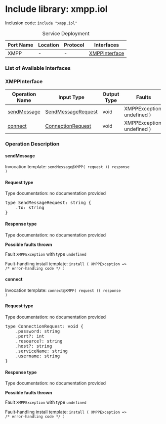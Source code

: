 # Include library: xmpp.iol

Inclusion code: <code>include "xmpp.iol"</code>

<table>
  <caption>Service Deployment</caption>
  <thead>
    <tr>
      <th>Port Name</th>
      <th>Location</th>
      <th>Protocol</th>
      <th>Interfaces</th>
    </tr>
  </thead>
  <tbody>
    <tr>
      <td>XMPP</td>
      <td>-</td>
      <td>-</td>
      <td><a href="#XMPPInterface">XMPPInterface</a></td>
    </tr>
  </tbody>
</table>

<h3>List of Available Interfaces</h3>

<h3 id="XMPPInterface">XMPPInterface</h3>

<table>
  <thead>
    <tr>
      <th>Operation Name</th>
      <th>Input Type</th>
      <th>Output Type</th>
      <th>Faults</th>
    </tr>
  </thead>
  <tbody>
    <tr>
      <td><a href="#sendMessage">sendMessage</a></td>
      <td><a href="#SendMessageRequest">SendMessageRequest</a></td>
      <td>void</td>
      <td>
        XMPPException( undefined )
      </td>
    </tr>
    <tr>
      <td><a href="#connect">connect</a></td>
      <td><a href="#ConnectionRequest">ConnectionRequest</a></td>
      <td>void</td>
      <td>
        XMPPException( undefined )
      </td>
    </tr>
  </tbody>
</table>

### Operation Description


#### sendMessage


Invocation template: <code>sendMessage@XMPP( request )( response )</code>

<h4 id="SendMessageRequest">Request type</h4>

Type documentation: no documentation provided 
<pre>type SendMessageRequest: string {
	.to: string
}</pre>


<h4>Response type</h4>
Type documentation: no documentation provided 



**Possible faults thrown**


Fault <code>XMPPException</code> with type <code>undefined</code>

Fault-handling install template: <code>install ( XMPPException => /* error-handling code */ )</code>



#### connect


Invocation template: <code>connect@XMPP( request )( response )</code>

<h4 id="ConnectionRequest">Request type</h4>

Type documentation: no documentation provided 
<pre>type ConnectionRequest: void {
	.password: string
	.port?: int
	.resource?: string
	.host?: string
	.serviceName: string
	.username: string
}</pre>


<h4>Response type</h4>
Type documentation: no documentation provided 



**Possible faults thrown**


Fault <code>XMPPException</code> with type <code>undefined</code>

Fault-handling install template: <code>install ( XMPPException => /* error-handling code */ )</code>







